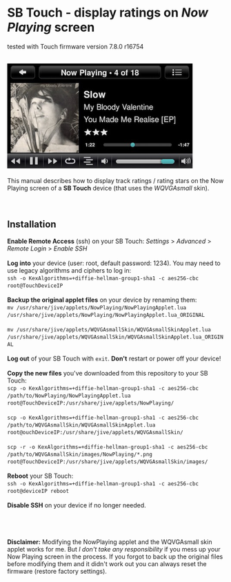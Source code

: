 SB Touch - display ratings on *Now Playing* screen
====
tested with Touch firmware version 7.8.0 r16754<br><br>

![screenshot1](../screenshots/touch.jpg)
<br><br>
This manual describes how to display track ratings / rating stars on the Now Playing screen of a **SB Touch** device (that uses the *WQVGAsmall* skin).
<br><br><br>

## Installation

**Enable Remote Access** (ssh) on your SB Touch: *Settings* > *Advanced* > *Remote Login* > *Enable SSH*
<br><br>
**Log into** your device (user: root, default password: 1234). You may need to use legacy algorithms and ciphers to log in:<br>
`ssh -o KexAlgorithms=+diffie-hellman-group1-sha1 -c aes256-cbc root@TouchDeviceIP`
<br><br>
**Backup the original applet files** on your device by renaming them:<br>
`mv /usr/share/jive/applets/NowPlaying/NowPlayingApplet.lua /usr/share/jive/applets/NowPlaying/NowPlayingApplet.lua_ORIGINAL`<br><br>
`mv /usr/share/jive/applets/WQVGAsmallSkin/WQVGAsmallSkinApplet.lua /usr/share/jive/applets/WQVGAsmallSkin/WQVGAsmallSkinApplet.lua_ORIGINAL`
<br><br>
**Log out** of your SB Touch with `exit`. **Don't** restart or power off your device!
<br><br>
**Copy the new files** you've downloaded from this repository to your SB Touch:<br>
`scp -o KexAlgorithms=+diffie-hellman-group1-sha1 -c aes256-cbc /path/to/NowPlaying/NowPlayingApplet.lua root@TouchDeviceIP:/usr/share/jive/applets/NowPlaying/`<br><br>
`scp -o KexAlgorithms=+diffie-hellman-group1-sha1 -c aes256-cbc /path/to/WQVGAsmallSkin/WQVGAsmallSkinApplet.lua root@ouchDeviceIP:/usr/share/jive/applets/WQVGAsmallSkin/`<br><br>
`scp -r -o KexAlgorithms=+diffie-hellman-group1-sha1 -c aes256-cbc /path/to/WQVGAsmallSkin/images/NowPlaying/*.png root@TouchDeviceIP:/usr/share/jive/applets/WQVGAsmallSkin/images/`
<br><br>
**Reboot** your SB Touch:<br>
`ssh -o KexAlgorithms=+diffie-hellman-group1-sha1 -c aes256-cbc root@deviceIP reboot`
<br><br>
**Disable SSH** on your device if no longer needed.
<br><br><br><br><br>
**Disclaimer:** Modifying the NowPlaying applet and the WQVGAsmall skin applet works for me. But *I don't take any responsibility* if you mess up your Now Playing screen in the process. If you forgot to back up the original files before modifying them and it didn't work out you can always reset the firmware (restore factory settings).
